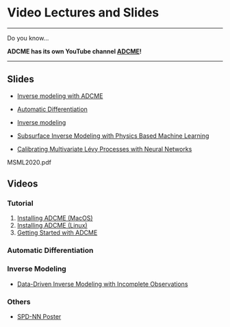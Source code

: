 # Video Lectures and Slides 

---

Do you know...

**ADCME has its own YouTube channel [ADCME](https://www.youtube.com/channel/UCeaZFluNatYpkIYcq2TTklw)!**

---

## Slides

* [Inverse modeling with ADCME](https://kailaix.github.io/ADCME.jl/dev/assets/Slide/ADCME.pdf)

* [Automatic Differentiation](https://kailaix.github.io/ADCME.jl/dev/assets/Slide/AD.pdf)

* [Inverse modeling](https://kailaix.github.io/ADCME.jl/dev/assets/Slide/Inverse.pdf)

* [Subsurface Inverse Modeling with Physics Based Machine Learning](https://kailaix.github.io/ADCME.jl/dev/assets/Slide/Subsurface.pdf)

* [Calibrating Multivariate Lévy Processes with Neural Networks](https://kailaix.github.io/ADCME.jl/dev/assets/Slide/MSML2020.pdf)

MSML2020.pdf

## Videos


### Tutorial 

1. [Installing ADCME (MacOS)](https://youtu.be/nz1g-f-1s9Y)
2. [Installing ADCME (Linux)](https://youtu.be/fH0QrqgzUeo)
3. [Getting Started with ADCME](https://youtu.be/ZQyczBYZjQw)

### Automatic Differentiation


### Inverse Modeling

* [Data-Driven Inverse Modeling with Incomplete Observations](https://www.youtube.com/watch?v=0r9qekmZGqk&t=480s)

### 

### Others


* [SPD-NN Poster](https://kailaix.github.io/ADCME.jl/dev/assets/Slide/NNFEM_poster.pdf)


